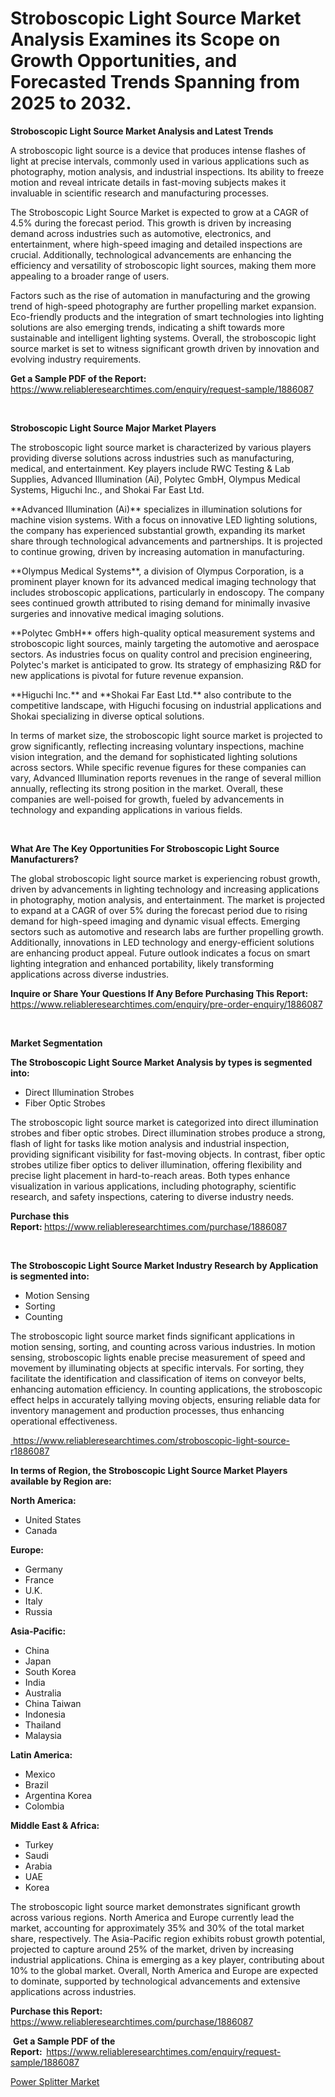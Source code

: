 <p><h1>Stroboscopic Light Source Market Analysis Examines its Scope on Growth Opportunities, and Forecasted Trends Spanning from 2025 to 2032.</h1></p><p><strong>Stroboscopic Light Source Market Analysis and Latest Trends</strong></p>
<p><p>A stroboscopic light source is a device that produces intense flashes of light at precise intervals, commonly used in various applications such as photography, motion analysis, and industrial inspections. Its ability to freeze motion and reveal intricate details in fast-moving subjects makes it invaluable in scientific research and manufacturing processes. </p><p>The Stroboscopic Light Source Market is expected to grow at a CAGR of 4.5% during the forecast period. This growth is driven by increasing demand across industries such as automotive, electronics, and entertainment, where high-speed imaging and detailed inspections are crucial. Additionally, technological advancements are enhancing the efficiency and versatility of stroboscopic light sources, making them more appealing to a broader range of users. </p><p>Factors such as the rise of automation in manufacturing and the growing trend of high-speed photography are further propelling market expansion. Eco-friendly products and the integration of smart technologies into lighting solutions are also emerging trends, indicating a shift towards more sustainable and intelligent lighting systems. Overall, the stroboscopic light source market is set to witness significant growth driven by innovation and evolving industry requirements.</p></p>
<p><strong>Get a Sample PDF of the Report:&nbsp;</strong> <a href="https://www.reliableresearchtimes.com/enquiry/request-sample/1886087?utm_campaign=2891&utm_medium=2&utm_source=Github&utm_content=ia&utm_term=06042025&utm_id=stroboscopic-light-source">https://www.reliableresearchtimes.com/enquiry/request-sample/1886087</a></p>
<p>&nbsp;</p>
<p><strong>Stroboscopic Light Source Major Market Players</strong></p>
<p><p>The stroboscopic light source market is characterized by various players providing diverse solutions across industries such as manufacturing, medical, and entertainment. Key players include RWC Testing & Lab Supplies, Advanced Illumination (Ai), Polytec GmbH, Olympus Medical Systems, Higuchi Inc., and Shokai Far East Ltd.</p><p>**Advanced Illumination (Ai)** specializes in illumination solutions for machine vision systems. With a focus on innovative LED lighting solutions, the company has experienced substantial growth, expanding its market share through technological advancements and partnerships. It is projected to continue growing, driven by increasing automation in manufacturing.</p><p>**Olympus Medical Systems**, a division of Olympus Corporation, is a prominent player known for its advanced medical imaging technology that includes stroboscopic applications, particularly in endoscopy. The company sees continued growth attributed to rising demand for minimally invasive surgeries and innovative medical imaging solutions.</p><p>**Polytec GmbH** offers high-quality optical measurement systems and stroboscopic light sources, mainly targeting the automotive and aerospace sectors. As industries focus on quality control and precision engineering, Polytec's market is anticipated to grow. Its strategy of emphasizing R&D for new applications is pivotal for future revenue expansion.</p><p>**Higuchi Inc.** and **Shokai Far East Ltd.** also contribute to the competitive landscape, with Higuchi focusing on industrial applications and Shokai specializing in diverse optical solutions.</p><p>In terms of market size, the stroboscopic light source market is projected to grow significantly, reflecting increasing voluntary inspections, machine vision integration, and the demand for sophisticated lighting solutions across sectors. While specific revenue figures for these companies can vary, Advanced Illumination reports revenues in the range of several million annually, reflecting its strong position in the market. Overall, these companies are well-poised for growth, fueled by advancements in technology and expanding applications in various fields.</p></p>
<p>&nbsp;</p>
<p><strong>What Are The Key Opportunities For Stroboscopic Light Source Manufacturers?</strong></p>
<p><p>The global stroboscopic light source market is experiencing robust growth, driven by advancements in lighting technology and increasing applications in photography, motion analysis, and entertainment. The market is projected to expand at a CAGR of over 5% during the forecast period due to rising demand for high-speed imaging and dynamic visual effects. Emerging sectors such as automotive and research labs are further propelling growth. Additionally, innovations in LED technology and energy-efficient solutions are enhancing product appeal. Future outlook indicates a focus on smart lighting integration and enhanced portability, likely transforming applications across diverse industries.</p></p>
<p><strong>Inquire or Share Your Questions If Any Before Purchasing This Report:</strong> <a href="https://www.reliableresearchtimes.com/enquiry/pre-order-enquiry/1886087?utm_campaign=2891&utm_medium=2&utm_source=Github&utm_content=ia&utm_term=06042025&utm_id=stroboscopic-light-source">https://www.reliableresearchtimes.com/enquiry/pre-order-enquiry/1886087</a></p>
<p>&nbsp;</p>
<p><strong>Market Segmentation</strong></p>
<p><strong>The Stroboscopic Light Source Market Analysis by types is segmented into:</strong></p>
<p><ul><li>Direct Illumination Strobes</li><li>Fiber Optic Strobes</li></ul></p>
<p><p>The stroboscopic light source market is categorized into direct illumination strobes and fiber optic strobes. Direct illumination strobes produce a strong, flash of light for tasks like motion analysis and industrial inspection, providing significant visibility for fast-moving objects. In contrast, fiber optic strobes utilize fiber optics to deliver illumination, offering flexibility and precise light placement in hard-to-reach areas. Both types enhance visualization in various applications, including photography, scientific research, and safety inspections, catering to diverse industry needs.</p></p>
<p><strong>Purchase this Report:&nbsp;</strong><a href="https://www.reliableresearchtimes.com/purchase/1886087?utm_campaign=2891&utm_medium=2&utm_source=Github&utm_content=ia&utm_term=06042025&utm_id=stroboscopic-light-source">https://www.reliableresearchtimes.com/purchase/1886087</a></p>
<p>&nbsp;</p>
<p><strong>The Stroboscopic Light Source Market Industry Research by Application is segmented into:</strong></p>
<p><ul><li>Motion Sensing</li><li>Sorting</li><li>Counting</li></ul></p>
<p><p>The stroboscopic light source market finds significant applications in motion sensing, sorting, and counting across various industries. In motion sensing, stroboscopic lights enable precise measurement of speed and movement by illuminating objects at specific intervals. For sorting, they facilitate the identification and classification of items on conveyor belts, enhancing automation efficiency. In counting applications, the stroboscopic effect helps in accurately tallying moving objects, ensuring reliable data for inventory management and production processes, thus enhancing operational effectiveness.</p></p>
<p><a href="https://www.reliableresearchtimes.com/stroboscopic-light-source-r1886087?utm_campaign=2891&utm_medium=2&utm_source=Github&utm_content=ia&utm_term=06042025&utm_id=stroboscopic-light-source">&nbsp;https://www.reliableresearchtimes.com/stroboscopic-light-source-r1886087</a></p>
<p><strong>In terms of Region, the Stroboscopic Light Source Market Players available by Region are:</strong></p>
<p>
    <p> <strong> North America: </strong>
        <ul>
            <li>United States</li>
            <li>Canada</li>
        </ul>
        </p> 
    <p> <strong> Europe: </strong>
        <ul>
            <li>Germany</li>
            <li>France</li>
            <li>U.K.</li>
            <li>Italy</li>
            <li>Russia</li>
        </ul>
        </p> 
    <p> <strong> Asia-Pacific: </strong>
        <ul>
            <li>China</li>
            <li>Japan</li>
            <li>South Korea</li>
            <li>India</li>
            <li>Australia</li>
            <li>China Taiwan</li>
            <li>Indonesia</li>
            <li>Thailand</li>
            <li>Malaysia</li>
        </ul>
        </p> 
    <p> <strong> Latin America: </strong>
        <ul>
            <li>Mexico</li>
            <li>Brazil</li>
            <li>Argentina Korea</li>
            <li>Colombia</li>
        </ul>
        </p> 
    <p> <strong> Middle East & Africa: </strong>
        <ul>
            <li>Turkey</li>
            <li>Saudi</li>
            <li>Arabia</li>
            <li>UAE</li>
            <li>Korea</li>
        </ul>
    </p>
    </p>
<p><p>The stroboscopic light source market demonstrates significant growth across various regions. North America and Europe currently lead the market, accounting for approximately 35% and 30% of the total market share, respectively. The Asia-Pacific region exhibits robust growth potential, projected to capture around 25% of the market, driven by increasing industrial applications. China is emerging as a key player, contributing about 10% to the global market. Overall, North America and Europe are expected to dominate, supported by technological advancements and extensive applications across industries.</p></p>
<p><strong>Purchase this Report: </strong><a href="https://www.reliableresearchtimes.com/purchase/1886087?utm_campaign=2891&utm_medium=2&utm_source=Github&utm_content=ia&utm_term=06042025&utm_id=stroboscopic-light-source">https://www.reliableresearchtimes.com/purchase/1886087</a></p>
<p>&nbsp;<strong>Get a Sample PDF of the Report:&nbsp;&nbsp;</strong><a href="https://www.reliableresearchtimes.com/enquiry/request-sample/1886087?utm_campaign=2891&utm_medium=2&utm_source=Github&utm_content=ia&utm_term=06042025&utm_id=stroboscopic-light-source">https://www.reliableresearchtimes.com/enquiry/request-sample/1886087</a></p>
<p><strong></strong></p>
<p><p><a href="https://github.com/mriwacraane/Market-Research-Report-List-1/blob/main/power-splitter-market.md?utm_campaign=2891&utm_medium=2&utm_source=Github&utm_content=ia&utm_term=06042025&utm_id=stroboscopic-light-source">Power Splitter Market</a></p></p>